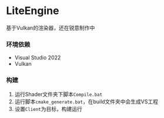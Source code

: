 # LiteEngine

基于Vulkan的渲染器，还在锐意制作中

### 环境依赖

- Visual Studio 2022
- Vulkan

### 构建

1. 运行Shader文件夹下脚本`Compile.bat`
2. 运行脚本`cmake_generate.bat`，在build文件夹中会生成VS工程
3. 设置`Client`为目标，构建运行

